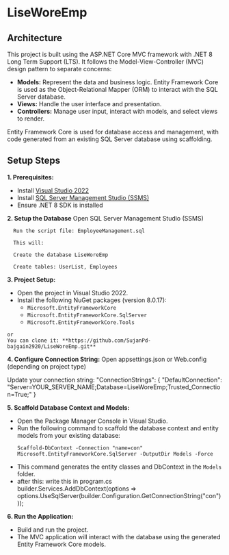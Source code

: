 # LiseWoreEmp

## Architecture

This project is built using the ASP.NET Core MVC framework with .NET 8 Long Term Support (LTS). It follows the Model-View-Controller (MVC) design pattern to separate concerns:

- **Models:** Represent the data and business logic. Entity Framework Core is used as the Object-Relational Mapper (ORM) to interact with the SQL Server database.
- **Views:** Handle the user interface and presentation.
- **Controllers:** Manage user input, interact with models, and select views to render.

Entity Framework Core is used for database access and management, with code generated from an existing SQL Server database using scaffolding.

## Setup Steps

**1. Prerequisites:**
   - Install [Visual Studio 2022](https://visualstudio.microsoft.com/vs/)
   - Install [SQL Server Management Studio (SSMS)](https://aka.ms/ssms)
   - Ensure .NET 8 SDK is installed

**2. Setup the Database**
      Open SQL Server Management Studio (SSMS)
      
      Run the script file: EmployeeManagement.sql
      
      This will:
      
      Create the database LiseWoreEmp
      
      Create tables: UserList, Employees

**3. Project Setup:**
   - Open the project in Visual Studio 2022.
   - Install the following NuGet packages (version 8.0.17):
     - `Microsoft.EntityFrameworkCore`
     - `Microsoft.EntityFrameworkCore.SqlServer`
     - `Microsoft.EntityFrameworkCore.Tools`

    or 
    You can clone it: **https://github.com/SujanPd-bajgain2920/LiseWoreEmp.git**
       
**4. Configure Connection String:**
Open appsettings.json or Web.config (depending on project type)

Update your connection string:
"ConnectionStrings": {
  "DefaultConnection": "Server=YOUR_SERVER_NAME;Database=LiseWoreEmp;Trusted_Connection=True;"
}

**5. Scaffold Database Context and Models:**
   - Open the Package Manager Console in Visual Studio.
   - Run the following command to scaffold the database context and entity models from your existing database:
     ```
     Scaffold-DbContext -Connection "name=con" Microsoft.EntityFrameworkCore.SqlServer -OutputDir Models -Force
     ```
   - This command generates the entity classes and DbContext in the `Models` folder.
   - after this: write this in program.cs
      builder.Services.AddDbContext<YourDbContext>(options =>
    options.UseSqlServer(builder.Configuration.GetConnectionString("con")));

**6. Run the Application:**
   - Build and run the project.
   - The MVC application will interact with the database using the generated Entity Framework Core models.
